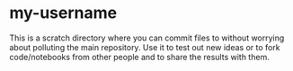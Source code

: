 # my-username

This is a scratch directory where you can commit files to without worrying about polluting the main repository.
Use it to test out new ideas or to fork code/notebooks from other people and to share the results with them.